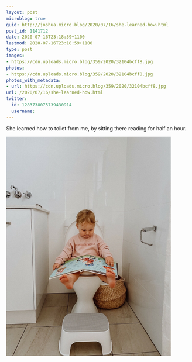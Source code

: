 ```yaml
---
layout: post
microblog: true
guid: http://joshua.micro.blog/2020/07/16/she-learned-how.html
post_id: 1141712
date: 2020-07-16T23:18:59+1100
lastmod: 2020-07-16T23:18:59+1100
type: post
images:
- https://cdn.uploads.micro.blog/359/2020/32104bcff8.jpg
photos:
- https://cdn.uploads.micro.blog/359/2020/32104bcff8.jpg
photos_with_metadata:
- url: https://cdn.uploads.micro.blog/359/2020/32104bcff8.jpg
url: /2020/07/16/she-learned-how.html
twitter:
  id: 1283738075739430914
  username: 
---
```

She learned how to toilet from me, by sitting there reading for half an hour.

<img src="uploads/2020/32104bcff8.jpg" width="450" height="600" alt="" />
